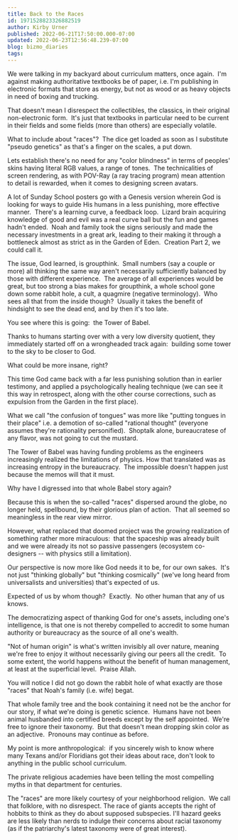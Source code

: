```yaml
---
title: Back to the Races
id: 1971528823326882519
author: Kirby Urner
published: 2022-06-21T17:50:00.000-07:00
updated: 2022-06-23T12:56:48.239-07:00
blog: bizmo_diaries
tags: 
---
```


We were talking in my backyard about curriculum matters, once again.  I'm against making authoritative textbooks be of paper, i.e. I'm publishing in electronic formats that store as energy, but not as wood or as heavy objects in need of boxing and trucking.  

That doesn't mean I disrespect the collectibles, the classics, in their original non-electronic form.  It's just that textbooks in particular need to be current in their fields and some fields (more than others) are especially volatile.

What to include about "races"?  The dice get loaded as soon as I substitute "pseudo genetics" as that's a finger on the scales, a put down.  

Lets establish there's no need for any "color blindness" in terms of peoples' skins having literal RGB values, a range of tones.  The technicalities of screen rendering, as with POV-Ray (a ray tracing program) mean attention to detail is rewarded, when it comes to designing screen avatars.

A lot of Sunday School posters go with a Genesis version wherein God is looking for ways to guide His humans in a less punishing, more effective manner.  There's a learning curve, a feedback loop.  Lizard brain acquiring knowledge of good and evil was a real curve ball but the fun and games hadn't ended.  Noah and family took the signs seriously and made the necessary investments in a great ark, leading to their making it through a bottleneck almost as strict as in the Garden of Eden.  Creation Part 2, we could call it.

The issue, God learned, is groupthink.  Small numbers (say a couple or more) all thinking the same way aren't necessarily sufficiently balanced by those with different experience.  The average of all experiences would be great, but too strong a bias makes for groupthink, a whole school gone down some rabbit hole, a cult, a quagmire (negative terminology).  Who sees all that from the inside though?  Usually it takes the benefit of hindsight to see the dead end, and by then it's too late.

You see where this is going:  the Tower of Babel.  

Thanks to humans starting over with a very low diversity quotient, they immediately started off on a wrongheaded track again:  building some tower to the sky to be closer to God.  

What could be more insane, right?

This time God came back with a far less punishing solution than in earlier testimony, and applied a psychologically healing technique (we can see it this way in retrospect, along with the other course corrections, such as expulsion from the Garden in the first place).  

What we call "the confusion of tongues" was more like "putting tongues in their place" i.e. a demotion of so-called "rational thought" (everyone assumes they're rationality personified).  Shoptalk alone, bureaucratese of any flavor, was not going to cut the mustard.  

The Tower of Babel was having funding problems as the engineers increasingly realized the limitations of physics. How that translated was as increasing entropy in the bureaucracy.  The impossible doesn't happen just because the memos will that it must.

Why have I digressed into that whole Babel story again?  

Because this is when the so-called "races" dispersed around the globe, no longer held, spellbound, by their glorious plan of action.  That all seemed so meaningless in the rear view mirror.  

However, what replaced that doomed project was the growing realization of something rather more miraculous:  that the spaceship was already built and we were already its not so passive passengers (ecosystem co-designers -- with physics still a limitation).  

Our perspective is now more like God needs it to be, for our own sakes.  It's not just "thinking globally" but "thinking cosmically" (we've long heard from universalists and universities) that's expected of us.

Expected of us by whom though?  Exactly.  No other human that any of us knows.  

The democratizing aspect of thanking God for one's assets, including one's intelligence, is that one is not thereby compelled to accredit to some human authority or bureaucracy as the source of all one's wealth.  

"Not of human origin" is what's written invisibly all over nature, meaning we're free to enjoy it without necessarily giving our peers all the credit.  To some extent, the world happens without the benefit of human management, at least at the superficial level.  Praise Allah.

You will notice I did not go down the rabbit hole of what exactly are those "races" that Noah's family (i.e. wife) begat. 

That whole family tree and the book containing it need not be the anchor for our story, if what we're doing is genetic science.  Humans have not been animal husbanded into certified breeds except by the self appointed.  We're free to ignore their taxonomy.  But that doesn't mean dropping skin color as an adjective.  Pronouns may continue as before.  

My point is more anthropological:  if you sincerely wish to know where many Texans and/or Floridians got their ideas about race, don't look to anything in the public school curriculum.  

The private religious academies have been telling the most compelling myths in that department for centuries.  

The "races" are more likely courtesy of your neighborhood religion.  We call that folklore, with no disrespect. The race of giants accepts the right of hobbits to think as they do about supposed subspecies. I'll hazard geeks are less likely than nerds to indulge their concerns about racial taxonomy (as if the patriarchy's latest taxonomy were of great interest).
